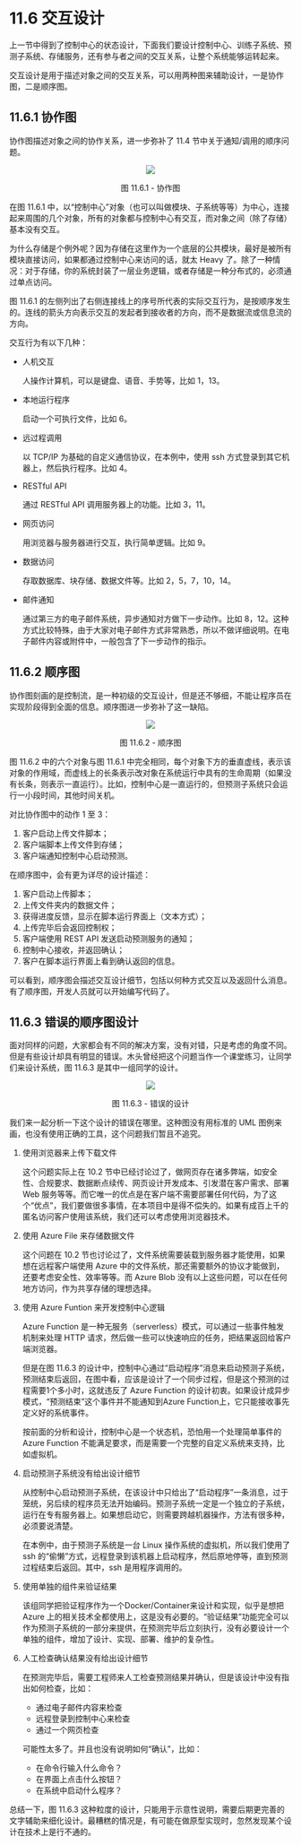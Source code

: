 # 11.6 交互设计

上一节中得到了控制中心的状态设计，下面我们要设计控制中心、训练子系统、预测子系统、存储服务，还有参与者之间的交互关系，让整个系统能够运转起来。

交互设计是用于描述对象之间的交互关系，可以用两种图来辅助设计，一是协作图，二是顺序图。

## 11.6.1 协作图

协作图描述对象之间的协作关系，进一步弥补了 11.4 节中关于通知/调用的顺序问题。

<div align="center">
<img src="Images/Slide16.JPG"/>

图 11.6.1 - 协作图
</div>

在图 11.6.1 中，以“控制中心”对象（也可以叫做模块、子系统等等）为中心，连接起来周围的几个对象，所有的对象都与控制中心有交互，而对象之间（除了存储）基本没有交互。

为什么存储是个例外呢？因为存储在这里作为一个底层的公共模块，最好是被所有模块直接访问，如果都通过控制中心来访问的话，就太 Heavy 了。除了一种情况：对于存储，你的系统封装了一层业务逻辑，或者存储是一种分布式的，必须通过单点访问。

图 11.6.1 的左侧列出了右侧连接线上的序号所代表的实际交互行为，是按顺序发生的。连线的箭头方向表示交互的发起者到接收者的方向，而不是数据流或信息流的方向。

交互行为有以下几种：

- 人机交互
  
  人操作计算机，可以是键盘、语音、手势等，比如 1，13。

- 本地运行程序
  
  启动一个可执行文件，比如 6。

- 远过程调用
  
  以 TCP/IP 为基础的自定义通信协议，在本例中，使用 ssh 方式登录到其它机器上，然后执行程序。比如 4。

- RESTful API

  通过 RESTful API 调用服务器上的功能。比如 3，11。

- 网页访问
  
  用浏览器与服务器进行交互，执行简单逻辑。比如 9。

- 数据访问
  
  存取数据库、块存储、数据文件等。比如 2，5，7，10，14。

- 邮件通知
  
  通过第三方的电子邮件系统，异步通知对方做下一步动作。比如 8，12。这种方式比较特殊，由于大家对电子邮件方式非常熟悉，所以不做详细说明。在电子邮件内容或附件中，一般包含了下一步动作的指示。


## 11.6.2 顺序图

协作图刻画的是控制流，是一种初级的交互设计，但是还不够细，不能让程序员在实现阶段得到全面的信息。顺序图进一步弥补了这一缺陷。

<div align="center">
<img src="Images/Slide17.JPG"/>

图 11.6.2 - 顺序图
</div>

图 11.6.2 中的六个对象与图 11.6.1 中完全相同，每个对象下方的垂直虚线，表示该对象的作用域，而虚线上的长条表示改对象在系统运行中具有的生命周期（如果没有长条，则表示一直运行）。比如，控制中心是一直运行的，但预测子系统只会运行一小段时间，其他时间关机。

对比协作图中的动作 1 至 3：

1. 客户启动上传文件脚本；
2. 客户端脚本上传文件到存储；
3. 客户端通知控制中心启动预测。

在顺序图中，会有更为详尽的设计描述：

1. 客户启动上传脚本；
2. 上传文件夹内的数据文件；
3. 获得进度反馈，显示在脚本运行界面上（文本方式）；
4. 上传完毕后会返回控制权；
5. 客户端使用 REST API 发送启动预测服务的通知；
6. 控制中心接收，并返回确认；
7. 客户在脚本运行界面上看到确认返回的信息。

可以看到，顺序图会描述交互设计细节，包括以何种方式交互以及返回什么消息。有了顺序图，开发人员就可以开始编写代码了。

## 11.6.3 错误的顺序图设计

面对同样的问题，大家都会有不同的解决方案，没有对错，只是考虑的角度不同。但是有些设计却具有明显的错误。木头曾经把这个问题当作一个课堂练习，让同学们来设计系统，图 11.6.3 是其中一组同学的设计。

<div align="center">
<img src="Images/Slide18.JPG"/>

图 11.6.3 - 错误的设计
</div>

我们来一起分析一下这个设计的错误在哪里。这种图没有用标准的 UML 图例来画，也没有使用正确的工具，这个问题我们暂且不追究。

1. 使用浏览器来上传下载文件
   
   这个问题实际上在 10.2 节中已经讨论过了，做网页存在诸多弊端，如安全性、合规要求、数据断点续传、网页设计开发成本、引发潜在客户需求、部署 Web 服务等等。而它唯一的优点是在客户端不需要部署任何代码，为了这个“优点”，我们要做很多事情，在本项目中是得不偿失的。如果有成百上千的匿名访问客户使用该系统，我们还可以考虑使用浏览器技术。

2. 使用 Azure File 来存储数据文件
   
   这个问题在 10.2 节也讨论过了，文件系统需要装载到服务器才能使用，如果想在远程客户端使用 Azure 中的文件系统，那还需要额外的协议才能做到，还要考虑安全性、效率等等。而 Azure Blob 没有以上这些问题，可以在任何地方访问，作为共享存储的理想选择。

3. 使用 Azure Funtion 来开发控制中心逻辑
   
   Azure Function 是一种无服务（serverless）模式，可以通过一些事件触发机制来处理 HTTP 请求，然后做一些可以快速响应的任务，把结果返回给客户端浏览器。

   但是在图 11.6.3 的设计中，控制中心通过“启动程序”消息来启动预测子系统，预测结束后返回，在图中看，应该是设计了一个同步过程，但是这个预测的过程需要1个多小时，这就违反了 Azure Function 的设计初衷。如果设计成异步模式，“预测结束”这个事件并不能通知到Azure Function上，它只能接收事先定义好的系统事件。

   按前面的分析和设计，控制中心是一个状态机，恐怕用一个处理简单事件的 Azure Function 不能满足要求，而是需要一个完整的自定义系统来支持，比如虚拟机。

4. 启动预测子系统没有给出设计细节
   
   从控制中心启动预测子系统，在该设计中只给出了“启动程序”一条消息，过于笼统，另后续的程序员无法开始编码。预测子系统一定是一个独立的子系统，运行在专有服务器上。如果想启动它，则需要跨越机器操作，方法有很多种，必须要说清楚。

   在本例中，由于预测子系统是一台 Linux 操作系统的虚拟机，所以我们使用了 ssh 的“偷懒”方式，远程登录到该机器上启动程序，然后原地停等，直到预测过程结束后返回。其中，ssh 是用程序调用的。

5. 使用单独的组件来验证结果
   
   该组同学把验证程序作为一个Docker/Container来设计和实现，似乎是想把 Azure 上的相关技术全都使用上，这是没有必要的。“验证结果”功能完全可以作为预测子系统的一部分来提供，在预测完毕后立刻执行，没有必要设计一个单独的组件，增加了设计、实现、部署、维护的复杂性。

6. 人工检查确认结果没有给出设计细节
   
   在预测完毕后，需要工程师来人工检查预测结果并确认，但是该设计中没有指出如何检查，比如：

   - 通过电子邮件内容来检查
   - 远程登录到控制中心来检查
   - 通过一个网页检查
   
   可能性太多了。并且也没有说明如何“确认”，比如：

   - 在命令行输入什么命令？
   - 在界面上点击什么按钮？
   - 在系统中启动什么程序？

总结一下，图 11.6.3 这种粒度的设计，只能用于示意性说明，需要后期更完善的文字辅助来细化设计。最糟糕的情况是，有可能在做原型实现时，忽然发现某个设计在技术上是行不通的。

